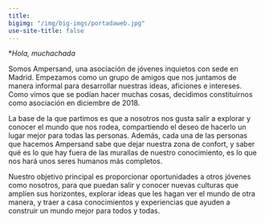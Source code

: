 ```yaml
---
title: 
bigimg: "/img/big-imgs/portadaweb.jpg"
use-site-title: false
---
```


**Hola, *muchachada**

Somos Ampersand, una asociación de jóvenes inquietos con sede en Madrid. Empezamos como un grupo de amigos que nos juntamos de manera informal para desarrollar nuestras ideas, aficiones e intereses. Como vimos que se podían hacer muchas cosas, decidimos constituirnos como asociación en diciembre de 2018.

La base de la que partimos es que a nosotros nos gusta salir a explorar y conocer el mundo que nos rodea, compartiendo el deseo de hacerlo un lugar mejor para todas las personas. Además, cada una de las personas que hacemos Ampersand sabe que dejar nuestra zona de confort, y saber qué es lo que hay fuera de las murallas de nuestro conocimiento, es lo que nos hará unos seres humanos más completos.

Nuestro objetivo principal es proporcionar oportunidades a otros jóvenes como nosotros, para que puedan salir y conocer nuevas culturas que amplíen sus horizontes, explorar ideas que les hagan ver el mundo de otra manera, y traer a casa conocimientos y experiencias que ayuden a construir un mundo mejor para todos y todas. 


